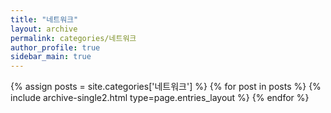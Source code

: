 ```yaml
---
title: "네트워크"
layout: archive
permalink: categories/네트워크
author_profile: true
sidebar_main: true
---
```


{% assign posts = site.categories['네트워크'] %}
{% for post in posts %} {% include archive-single2.html type=page.entries_layout %} {% endfor %}

